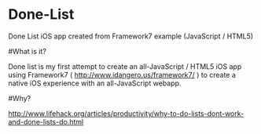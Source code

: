 Done-List
=========

Done List iOS app created from Framework7 example (JavaScript / HTML5)

#What is it?

Done list is my first attempt to create an all-JavaScript / HTML5 iOS app using Framework7 ( http://www.idangero.us/framework7/ ) to create a native iOS experience with an all-JavaScript webapp.

#Why?

http://www.lifehack.org/articles/productivity/why-to-do-lists-dont-work-and-done-lists-do.html
